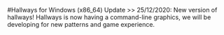 #Hallways for Windows (x86_64)
Update >> 25/12/2020:
New version of hallways! Hallways is 
now having a command-line graphics, we will
be developing for new patterns and game experience.
